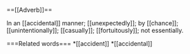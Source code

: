 ==[[Adverb]]==

In an [[accidental]] manner; [[unexpectedly]]; by [[chance]]; [[unintentionally]]; [[casually]]; [[fortuitously]]; not essentially.

===Related words===
*[[accident]]
*[[accidental]]